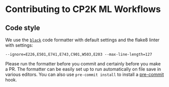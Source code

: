 # Contributing to CP2K ML Workflows

## Code style

We use the [`black`](https://black.readthedocs.io/en/stable/index.html) code formatter with default settings and the flake8 linter with settings:
```
--ignore=E226,E501,E741,E743,C901,W503,E203 --max-line-length=127
```

Please run the formatter before you commit and certainly before you make a PR. The formatter can be easily set up to run automatically on file save in various editors.
You can also use ``pre-commit install`` to install a [pre-commit](https://pre-commit.com/) hook.